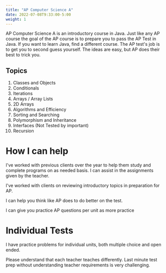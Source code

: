 ```yaml
---
title: "AP Computer Science A"
date: 2022-07-08T9:33:00-5:00
weight: 1
---
```


AP Computer Science A is an introductory course in Java. Just like any AP course the goal of the AP course is to prepare you to pass the AP Test in Java. If you want to learn Java, find a different course. The AP test's job is to get you to second guess yourself. The ideas are easy, but AP does their best to trick you.

## Topics
1. Classes and Objects
2. Conditionals
3. Iterations
4. Arrays / Array Lists
5. 2D Arrays
6. Algorithms and Efficiency
7. Sorting and Searching
8. Polymorphism and Inheritance
9. Interfaces (Not Tested by important)
10. Recursion

# How I can help
I've worked with previous clients over the year to help them study and complete programs on as needed basis. I can assist in the assignments given by the teacher. <br>

I've worked with clients on reviewing introductory topics in preparation for AP.

I can help you think like AP does to do better on the test.

I can give you practice AP questions per unit as more practice

# Individual Tests

I have practice problems for individual units, both multiple choice and open ended. 

Please understand that each teacher teaches differently. Last minute test prep without understanding teacher requirements is very challenging. 


